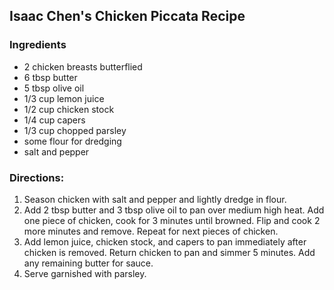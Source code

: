 ## Isaac Chen's Chicken Piccata Recipe

### Ingredients
*   2 chicken breasts butterflied
*   6 tbsp butter
*   5 tbsp olive oil
*   1/3 cup lemon juice
*   1/2 cup chicken stock
*   1/4 cup capers
*   1/3 cup chopped parsley
*   some flour for dredging
*   salt and pepper

### Directions:

1.  Season chicken with salt and pepper and lightly dredge in flour.
2.  Add 2 tbsp butter and 3 tbsp olive oil to pan over medium high heat. Add one piece of chicken, cook for 3 minutes until browned. Flip and cook 2 more minutes and remove. Repeat for next pieces of chicken.
3.  Add lemon juice, chicken stock, and capers to pan immediately after chicken is removed. Return chicken to pan and simmer 5 minutes. Add any remaining butter for sauce.
4.  Serve garnished with parsley.